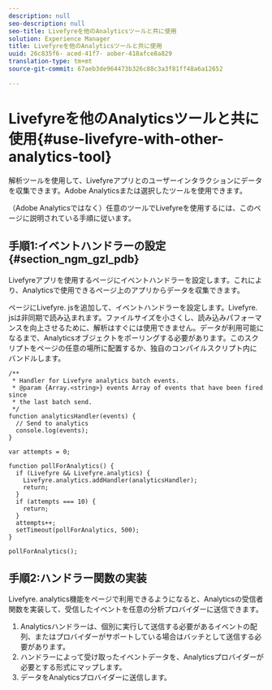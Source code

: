 ```yaml
---
description: null
seo-description: null
seo-title: Livefyreを他のAnalyticsツールと共に使用
solution: Experience Manager
title: Livefyreを他のAnalyticsツールと共に使用
uuid: 26c835f6- aced-41f7- aober-418afce8a829
translation-type: tm+mt
source-git-commit: 67aeb3de964473b326c88c3a3f81ff48a6a12652

---
```



# Livefyreを他のAnalyticsツールと共に使用{#use-livefyre-with-other-analytics-tool}

解析ツールを使用して、Livefyreアプリとのユーザーインタラクションにデータを収集できます。Adobe Analyticsまたは選択したツールを使用できます。

（Adobe Analyticsではなく）任意のツールでLivefyreを使用するには、このページに説明されている手順に従います。

## 手順1:イベントハンドラーの設定 {#section_ngm_gzl_pdb}

Livefyreアプリを使用するページにイベントハンドラーを設定します。これにより、Analyticsで使用できるページ上のアプリからデータを収集できます。

ページにLivefyre. jsを追加して、イベントハンドラーを設定します。Livefyre. jsは非同期で読み込まれます。ファイルサイズを小さくし、読み込みパフォーマンスを向上させるために、解析はすぐには使用できません。データが利用可能になるまで、Analyticsオブジェクトをポーリングする必要があります。このスクリプトをページの任意の場所に配置するか、独自のコンパイルスクリプト内にバンドルします。

```
/** 
 * Handler for Livefyre analytics batch events. 
 * @param {Array.<string>} events Array of events that have been fired since 
 * the last batch send. 
 */ 
function analyticsHandler(events) { 
  // Send to analytics 
  console.log(events); 
} 
 
var attempts = 0; 
 
function pollForAnalytics() { 
  if (Livefyre && Livefyre.analytics) { 
    Livefyre.analytics.addHandler(analyticsHandler); 
    return; 
  } 
  if (attempts === 10) { 
    return; 
  } 
  attempts++; 
  setTimeout(pollForAnalytics, 500); 
} 
 
pollForAnalytics(); 
```

## 手順2:ハンドラー関数の実装

Livefyre. analytics機能をページで利用できるようになると、Analyticsの受信者関数を実装して、受信したイベントを任意の分析プロバイダーに送信できます。

1. Analyticsハンドラーは、個別に実行して送信する必要があるイベントの配列、またはプロバイダーがサポートしている場合はバッチとして送信する必要があります。
1. ハンドラーによって受け取ったイベントデータを、Analyticsプロバイダーが必要とする形式にマップします。
1. データをAnalyticsプロバイダーに送信します。

